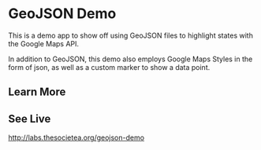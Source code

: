 # GeoJSON Demo

This is a demo app to show off using GeoJSON files to highlight states with the
Google Maps API.

In addition to GeoJSON, this demo also employs Google Maps Styles in the form
of json, as well as a custom marker to show a data point.

## Learn More

## See Live

http://labs.thesocietea.org/geojson-demo
